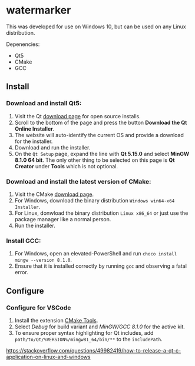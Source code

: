 # watermarker
This was developed for use on Windows 10, but can be used on any Linux distribution.

Depenencies:
- Qt5
- CMake
- GCC

## Install

### Download and install Qt5:
1. Visit the Qt [download page](https://www.qt.io/download-open-source?hsCtaTracking=9f6a2170-a938-42df-a8e2-a9f0b1d6cdce%7C6cb0de4f-9bb5-4778-ab02-bfb62735f3e5) for open source installs.
2. Scroll to the bottom of the page and press the button **Download the Qt Online Installer**.
3. The website will auto-identify the current OS and provide a download for the installer.
4. Download and run the installer.
5. On the `Qt Setup` page, expand the line with **Qt 5.15.0** and select **MinGW 8.1.0 64 bit**. The only other thing to be selected on this page is **Qt Creator** under **Tools** which is not optional.

### Download and install the latest version of CMake:
1. Visit the CMake [download page](https://cmake.org/download/).
2. For Windows, download the binary distribution `Windows win64-x64 Installer`.
3. For Linux, donwload the binary distribution `Linux x86_64` or just use the package manager like a normal person.
4. Run the installer.

### Install GCC:
1. For Windows, open an elevated-PowerShell and run ```choco install mingw --version 8.1.0```.
2. Ensure that it is installed correctly by running ```gcc``` and observing a fatal error.

## Configure

### Configure for VSCode
1. Install the extension [CMake Tools](https://marketplace.visualstudio.com/items?itemName=ms-vscode.cmake-tools).
2. Select *Debug* for build variant and *MinGW/GCC 8.1.0* for the active kit.
3. To ensure proper syntax highlighting for Qt includes, add `path/to/Qt/%VERSION%/mingw81_64/bin/**` to the `includePath`.

https://stackoverflow.com/questions/49982419/how-to-release-a-qt-c-application-on-linux-and-windows

